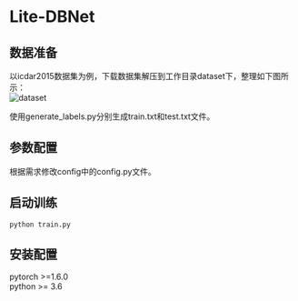 # Lite-DBNet

## 数据准备
以icdar2015数据集为例，下载数据集解压到工作目录dataset下，整理如下图所示：  
![dataset](/home/yuhua/Github/Lite-DBNet-0709/Lite-DBNet/picture/dataset.png)  

使用generate_labels.py分别生成train.txt和test.txt文件。

## 参数配置
根据需求修改config中的config.py文件。

## 启动训练

```shell
python train.py
```

## 安装配置
pytorch >=1.6.0  
python >= 3.6